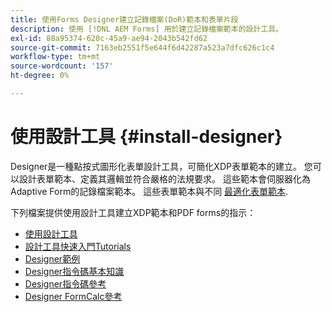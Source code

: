 ```yaml
---
title: 使用Forms Designer建立記錄檔案(DoR)範本和表單片段
description: 使用 [!DNL AEM Forms] 用於建立記錄檔案範本的設計工具。
exl-id: 88a95374-620c-45a9-ae94-2043b542fd62
source-git-commit: 7163eb2551f5e644f6d42287a523a7dfc626c1c4
workflow-type: tm+mt
source-wordcount: '157'
ht-degree: 0%

---
```


# 使用設計工具 {#install-designer}

Designer是一種點按式圖形化表單設計工具，可簡化XDP表單範本的建立。 您可以設計表單範本、定義其邏輯並符合嚴格的法規要求。 這些範本會伺服器化為Adaptive Form的記錄檔案範本。 這些表單範本與不同 [最適化表單範本](template-editor.md).

下列檔案提供使用設計工具建立XDP範本和PDF forms的指示：

+ [使用設計工具](assets/using-designer-cs.pdf)
+ [設計工具快速入門Tutorials](https://helpx.adobe.com/content/dam/help/en/experience-manager/6-5/forms/pdf/designer-quickstart.pdf)
+ [Designer範例](https://helpx.adobe.com/content/dam/help/en/experience-manager/6-5/forms/pdf/designer-samples.pdf)
+ [Designer指令碼基本知識](https://helpx.adobe.com/content/dam/help/en/experience-manager/6-5/forms/pdf/scripting-basics.pdf)
+ [Designer指令碼參考](https://helpx.adobe.com/content/dam/help/en/experience-manager/6-5/forms/pdf/scripting-reference.pdf)
+ [Designer FormCalc參考](https://helpx.adobe.com/content/dam/help/en/experience-manager/6-5/forms/pdf/formcalc-reference.pdf)
